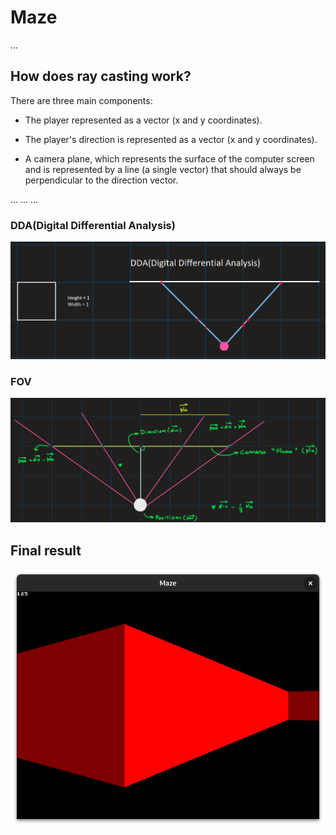 # Maze
...

## How does ray casting work?
There are three main components:

- The player represented as a vector (x and y coordinates).

- The player's direction is represented as a vector (x and y coordinates).

- A camera plane, which represents the surface of the computer screen and is represented by a line (a single vector) that should always be perpendicular to the direction vector.

...
...
...

### DDA(Digital Differential Analysis)
![Code](images/DDA.png)

### FOV
![Code](images/vec.png)

## Final result
![Code](images/maze_visual.png)
